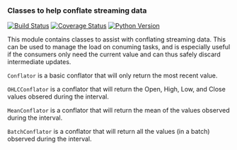 ### Classes to help conflate streaming data

[![Build Status](https://travis-ci.org/christianreimer/conflate.svg?branch=master)](https://travis-ci.org/christianreimer/conflate)  [![Coverage Status](https://coveralls.io/repos/github/christianreimer/conflate/badge.svg?branch=master)](https://coveralls.io/github/christianreimer/conflate?branch=master)  [![Python Version](https://img.shields.io/badge/python-3.6-blue.svg)](https://img.shields.io/badge/python-3.6-blue.svg)

This module contains classes to assist with conflating streaming data. This can
be used to manage the load on conuming tasks, and is especially useful if the
consumers only need the current value and can thus safely discard intermediate
updates.

```Conflator``` is a basic conflator that will only return the most recent value.

```OHLCConflator``` is a conflator that will return the Open, High, Low, and Close
values obsered during the interval.

```MeanConflator``` is a conflator that will return the mean of the values observed
during the interval.

```BatchConflator``` is a conflator that will return all the values (in a batch)
observed during the interval.
